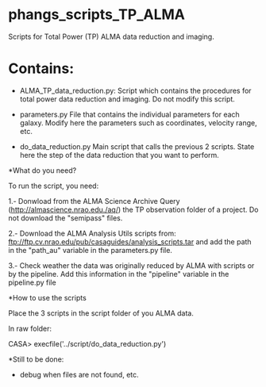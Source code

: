# phangs_scripts_TP_ALMA
Scripts for Total Power (TP) ALMA data reduction and imaging.

# Contains:

- ALMA_TP_data_reduction.py:
  Script which contains the procedures for total power data reduction and imaging. Do not modify this script.
  
- parameters.py
  File that contains the individual parameters for each galaxy. Modify here the parameters such as
  coordinates, velocity range, etc.
  
- do_data_reduction.py
  Main script that calls the previous 2 scripts. State here the step of the data reduction that you want to perform.
  
*What do you need?   

To run the script, you need:

1.- Donwload from the ALMA Science Archive Query (http://almascience.nrao.edu./aq/) the TP observation folder of a project.
    Do not download the "semipass" files. 
    
2.- Download the ALMA Analysis Utils scripts from: ftp://ftp.cv.nrao.edu/pub/casaguides/analysis_scripts.tar and add the path
    in the "path_au" variable in the parameters.py file.
    
3.- Check weather the data was originally reduced by ALMA with scripts or by the pipeline. Add this information in the
    "pipeline" variable in the pipeline.py file


*How to use the scripts  

Place the 3 scripts in the script folder of you ALMA data.

In raw folder:

CASA> execfile('../script/do_data_reduction.py')


*Still to be done:

- debug when files are not found, etc.

